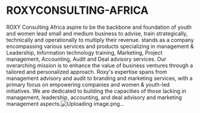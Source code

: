 # ROXYCONSULTING-AFRICA
ROXY Consulting Africa aspire to be the backbone and foundation of youth and women lead small and medium business to advise, train strategically, technically and operationally to multiply their revenue.
stands as a company encompassing various services and products specializing in management & Leadership, Information technology training, Marketing, Project management, Accounting, Audit and  Deal advisory services. Our overarching mission is to enhance the value of business ventures through a tailored and personalized approach. Roxy's expertise spans from management advisory and audit to branding and marketing services, with a primary focus on empowering companies and women & youth-led initiatives. We are dedicated to building the capacities of those lacking in management, leadership, accounting, and deal advisory and marketing management aspects.![Uploading image.png…]()

